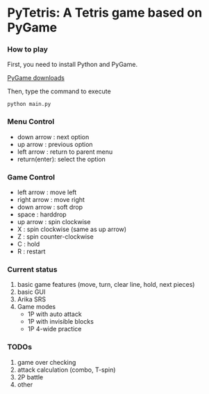 # PyTetris: A Tetris game based on PyGame

### How to play

First, you need to install Python and PyGame. 

[PyGame downloads](http://www.pygame.org/download.shtml)

Then, type the command to execute

```
python main.py
```

### Menu Control
- down arrow   : next option
- up arrow     : previous option
- left arrow   : return to parent menu
- return(enter): select the option

### Game Control
- left arrow   : move left
- right arrow  : move right
- down arrow   : soft drop
- space        : harddrop
- up arrow     : spin clockwise
- X            : spin clockwise (same as up arrow)
- Z            : spin counter-clockwise
- C            : hold
- R            : restart

### Current status
1. basic game features (move, turn, clear line, hold, next pieces)
2. basic GUI
3. Arika SRS
4. Game modes
   - 1P with auto attack
   - 1P with invisible blocks
   - 1P 4-wide practice

### TODOs
1. game over checking
2. attack calculation (combo, T-spin)
3. 2P battle
4. other
